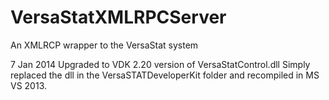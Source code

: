 VersaStatXMLRPCServer
=====================

An XMLRCP wrapper to the VersaStat system

7 Jan 2014 Upgraded to VDK 2.20 version of VersaStatControl.dll
Simply replaced the dll in the VersaSTATDeveloperKit folder and recompiled in MS VS 2013.